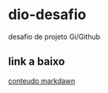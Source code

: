 # dio-desafio
desafio de projeto Gi/Github
## link a baixo
[conteudo markdawn](https://docs.pipz.com/central-de-ajuda/learning-center/guia-basico-de-markdown#open)
